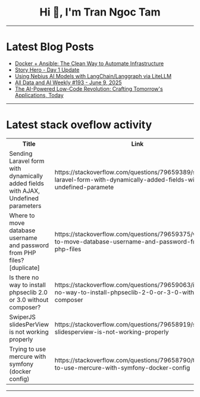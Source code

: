 <h1 align="center">Hi 👋, I'm Tran Ngoc Tam</h1>

---

# Latest Blog Posts 
<!-- BLOG-POST-LIST:START -->
- [Docker + Ansible: The Clean Way to Automate Infrastructure](https://dev.to/lovestaco/docker-ansible-the-clean-way-to-automate-infrastructure-5gmi)
- [Story Hero - Day 1 Update](https://dev.to/danielreiling/story-hero-day-1-update-4ek8)
- [Using Nebius AI Models with LangChain/Langgraph via LiteLLM](https://dev.to/shivaylamba/using-nebius-ai-models-with-langchainlanggraph-via-litellm-5c78)
- [All Data and AI Weekly #193 - June 9, 2025](https://dev.to/timothy_spann_a41a639e47c/all-data-and-ai-weekly-193-june-9-2025-18h4)
- [The AI-Powered Low-Code Revolution: Crafting Tomorrow&#39;s Applications, Today](https://dev.to/vaib/the-ai-powered-low-code-revolution-crafting-tomorrows-applications-today-2ej4)
<!-- BLOG-POST-LIST:END -->

---

# Latest stack oveflow activity
<table>
  <tr><th>Title</th><th>Link</th></tr>
  <!-- STACKOVERFLOW:START --><tr><td>Sending Laravel form with dynamically added fields with AJAX, Undefined parameters</td><td>https://stackoverflow.com/questions/79659389/sending-laravel-form-with-dynamically-added-fields-with-ajax-undefined-paramete</td></tr><tr><td>Where to move database username and password from PHP files? [duplicate]</td><td>https://stackoverflow.com/questions/79659375/where-to-move-database-username-and-password-from-php-files</td></tr><tr><td>Is there no way to install phpseclib 2.0 or 3.0 without composer?</td><td>https://stackoverflow.com/questions/79659063/is-there-no-way-to-install-phpseclib-2-0-or-3-0-without-composer</td></tr><tr><td>SwiperJS slidesPerView is not working properly</td><td>https://stackoverflow.com/questions/79658919/swiperjs-slidesperview-is-not-working-properly</td></tr><tr><td>Trying to use mercure with symfony &lpar;docker config&rpar;</td><td>https://stackoverflow.com/questions/79658790/trying-to-use-mercure-with-symfony-docker-config</td></tr><!-- STACKOVERFLOW:END -->
</table>

---



